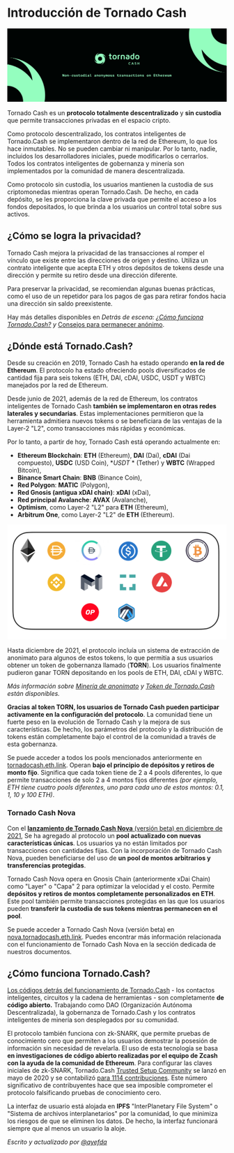 # Introducción de Tornado Cash

![](.gitbook/assets/image.png)



Tornado Cash es un **protocolo totalmente descentralizado** y **sin custodia** que permite transacciones privadas en el espacio cripto.

Como protocolo descentralizado, los contratos inteligentes de Tornado.Cash se implementaron dentro de la red de Ethereum, lo que los hace inmutables. No se pueden cambiar ni manipular. Por lo tanto, nadie, incluidos los desarrolladores iniciales, puede modificarlos o cerrarlos. Todos los contratos inteligentes de gobernanza y minería son implementados por la comunidad de manera descentralizada.

Como protocolo sin custodia, los usuarios mantienen la custodia de sus criptomonedas mientras operan Tornado.Cash. De hecho, en cada depósito, se les proporciona la clave privada que permite el acceso a los fondos depositados, lo que brinda a los usuarios un control total sobre sus activos.

## ¿Cómo se logra la privacidad?

Tornado Cash mejora la privacidad de las transacciones al romper el vínculo que existe entre las direcciones de origen y destino. Utiliza un contrato inteligente que acepta ETH y otros depósitos de tokens desde una dirección y permite su retiro desde una dirección diferente.

Para preservar la privacidad, se recomiendan algunas buenas prácticas, como el uso de un repetidor para los pagos de gas para retirar fondos hacia una dirección sin saldo preexistente.

Hay más detalles disponibles en _Detrás de escena:_ [_¿Cómo funciona Tornado.Cash?_](general/how-does-tornado.cash-work.md) _y_ [Consejos para permanecer anónimo](general/tips-to-remain-anonymous.md).

## ¿Dónde está Tornado.Cash?

Desde su creación en 2019, Tornado Cash ha estado operando **en la red de Ethereum**. El protocolo ha estado ofreciendo pools diversificados de cantidad fija para seis tokens (ETH, DAI, cDAI, USDC, USDT y WBTC) manejados por la red de Ethereum.

Desde junio de 2021, además de la red de Ethereum, los contratos inteligentes de Tornado Cash **también se implementaron en otras redes laterales y secundarias**. Estas implementaciones permitieron que la herramienta admitiera nuevos tokens o se beneficiara de las ventajas de la Layer-2 "L2", como transacciones más rápidas y económicas.

Por lo tanto, a partir de hoy, Tornado Cash está operando actualmente en:

* **Ethereum Blockchain**: **ETH** (Ethereum), **DAI** (Dai), **cDAI** (Dai compuesto), **USDC** (USD Coin), \*_USDT_ \* (Tether) y **WBTC** (Wrapped Bitcoin),
* **Binance Smart Chain**: **BNB** (Binance Coin),
* **Red Polygon**: **MATIC** (Polygon),
* **Red Gnosis (antigua xDAI chain)**: **xDAI** (xDai),
* **Red principal Avalanche**: **AVAX** (Avalanche),
* **Optimism**, como Layer-2 "L2" para **ETH** (Ethereum),
* **Arbitrum One**, como Layer-2 "L2" de **ETH** (Ethereum).

![](.gitbook/assets/logos.png)

Hasta diciembre de 2021, el protocolo incluía un sistema de extracción de anonimato para algunos de estos tokens, lo que permitía a sus usuarios obtener un token de gobernanza llamado (**TORN**). Los usuarios finalmente pudieron ganar TORN depositando en los pools de ETH, DAI, cDAI y WBTC.

_Más información sobre_ [_Minería de anonimato_](tornado-cash-classic/anonymity-mining.md) _y_ [_Token de Tornado.Cash_](general/torn.md) _están disponibles._

**Gracias al token TORN, los usuarios de Tornado Cash pueden participar activamente en la configuración del protocolo**. La comunidad tiene un fuerte peso en la evolución de Tornado Cash y la mejora de sus características. De hecho, los parámetros del protocolo y la distribución de tokens están completamente bajo el control de la comunidad a través de esta gobernanza.

Se puede acceder a todos los pools mencionados anteriormente en [tornadocash.eth.link](https://tornadocash.eth.link). Operan **bajo el principio de depósitos y retiros de monto fijo**. Significa que cada token tiene de 2 a 4 pools diferentes, lo que permite transacciones de solo 2 a 4 montos fijos diferentes _(por ejemplo, ETH tiene cuatro pools diferentes, uno para cada uno de estos montos: 0.1, 1, 10 y 100 ETH)_.

### Tornado Cash Nova

Con el [**lanzamiento de Tornado Cash Nova** (versión beta) en diciembre de 2021](https://tornado-cash.medium.com/tornado-cash-introduces-arbitrary-amounts-shielded-transfers-8df92d93c37c), Se ha agregado al protocolo un **pool actualizado con nuevas características únicas**. Los usuarios ya no están limitados por transacciones con cantidades fijas. Con la incorporación de Tornado Cash Nova, pueden beneficiarse del uso de **un pool de montos arbitrarios y transferencias protegidas**.

Tornado Cash Nova opera en Gnosis Chain (anteriormente xDai Chain) como "Layer" o "Capa" 2 para optimizar la velocidad y el costo. Permite **depósitos y retiros de montos completamente personalizados en ETH**. Este pool también permite transacciones protegidas en las que los usuarios pueden **transferir la custodia de sus tokens mientras permanecen en el pool**.

Se puede acceder a Tornado Cash Nova (versión beta) en [nova.tornadocash.eth.link](https://nova.tornadocash.eth.link). Puedes encontrar más información relacionada con el funcionamiento de Tornado Cash Nova en la sección dedicada de nuestros documentos.

## ¿Cómo funciona Tornado.Cash?

[Los códigos detrás del funcionamiento de Tornado.Cash](https://github.com/tornadocash) - los contactos inteligentes, circuitos y la cadena de herramientas - son completamente **de código abierto.** Trabajando como DAO (Organización Autónoma Descentralizada), la gobernanza de Tornado.Cash y los contratos inteligentes de minería son desplegados por su comunidad.

El protocolo también funciona con zk-SNARK, que permite pruebas de conocimiento cero que permiten a los usuarios demostrar la posesión de información sin necesidad de revelarla. El uso de esta tecnología se basa **en investigaciones de código abierto realizadas por el equipo de Zcash con la ayuda de la comunidad de Ethereum**. Para configurar las claves iniciales de zk-SNARK, Tornado.Cash [Trusted Setup Community](https://tornado-cash.medium.com/tornado-cash-trusted-setup-ceremony-b846e1e00be1) se lanzó en mayo de 2020 y se contabilizó [para 1114 contribuciones](https://tornado-cash.medium.com/the-biggest-trusted-setup-ceremony-in-the-world-3c6ab9c8fffa). Este número significativo de contribuyentes hace que sea imposible comprometer el protocolo falsificando pruebas de conocimiento cero.

La interfaz de usuario está alojada en **IPFS** "InterPlanetary File System" o "Sistema de archivos interplanetarios" por la comunidad, lo que minimiza los riesgos de que se eliminen los datos. De hecho, la interfaz funcionará siempre que al menos un usuario la aloje.

_Escrito y actualizado por_ [_@ayefda_](https://torn.community/u/ayefda)
